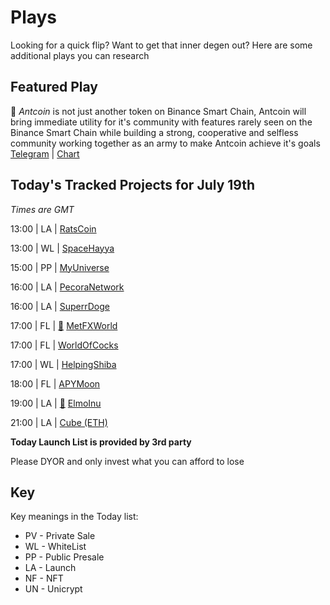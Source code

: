 
# Plays

Looking for a quick flip? Want to get that inner degen out? Here are some additional plays you can research

## Featured Play

🐜 *Antcoin* is not just another token on Binance Smart Chain, Antcoin will bring immediate utility for it's community with features rarely seen on the Binance Smart Chain while building a strong, cooperative and selfless community working together as an army to make Antcoin achieve it's goals
[Telegram](https://t.me/antcoin_official) | [Chart](https://app.nexuscrypto.com/token/bsc/0xa52f0c0A5D0217cEE99faBAE71DbaE98ccFc106E)

## Today's Tracked Projects for July 19th
_Times are GMT_

13:00 | LA |  [RatsCoin](https://t.me/ratscoinx1000)

13:00 | WL |  [SpaceHayya](https://t.me/SpaceHayya)

15:00 | PP |  [MyUniverse](https://t.me/myuniverseglobal)

16:00 | LA |  [PecoraNetwork](https://t.me/PecoraNetwork)

16:00 | LA |  [SuperrDoge](https://t.me/SuperrDogeBSC)

17:00 | FL | [📲](https://www.pinksale.finance/launchpad/0xF74B8F139fd76E92030b5Ca785782C68D4db8694?chain=BSC) [MetFXWorld](http://t.me/METFXWORLD)

17:00 | FL |  [WorldOfCocks](https://t.me/WorldOf_Cocks_chat)

17:00 | WL |  [HelpingShiba](https://t.me/helpingshiba)

18:00 | FL |  [APYMoon](https://t.me/ApyMoon)

19:00 | LA | [📲](https://gempad.app/presale/0xa56FB1834f770b3C5814F4f4E566eADee8FF8d06?chainId=56) [ElmoInu](https://t.me/ElmoInuBSC)

21:00 | LA |  [Cube (ETH)](https://t.me/cubexportal)

**Today Launch List is provided by 3rd party**

Please DYOR and only invest what you can afford to lose

## Key
Key meanings in the Today list:

- PV - Private Sale
- WL - WhiteList
- PP - Public Presale
- LA - Launch
- NF - NFT
- UN - Unicrypt